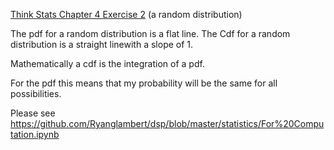 [Think Stats Chapter 4 Exercise 2](http://greenteapress.com/thinkstats2/html/thinkstats2005.html#toc41) (a random distribution)

The pdf for a random distribution is a flat line. The Cdf for a random distribution is a straight linewith a slope of 1.  

Mathematically a cdf is the integration of a pdf.  

For the pdf this means that my probability will be the same for all possibilities.  

Please see https://github.com/Ryanglambert/dsp/blob/master/statistics/For%20Computation.ipynb

